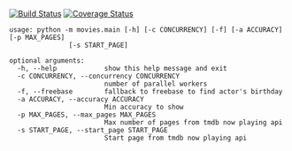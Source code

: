 [![Build Status](https://travis-ci.org/ivadim/movies.svg?branch=master)](https://travis-ci.org/ivadim/movies)
[![Coverage Status](https://img.shields.io/coveralls/ivadim/movies.svg)](https://coveralls.io/r/ivadim/movies?branch=master)

```
usage: python -m movies.main [-h] [-c CONCURRENCY] [-f] [-a ACCURACY] [-p MAX_PAGES]
               [-s START_PAGE]

optional arguments:
  -h, --help            show this help message and exit
  -c CONCURRENCY, --concurrency CONCURRENCY
                        number of parallel workers
  -f, --freebase        fallback to freebase to find actor's birthday
  -a ACCURACY, --accuracy ACCURACY
                        Min accuracy to show
  -p MAX_PAGES, --max_pages MAX_PAGES
                        Max number of pages from tmdb now playing api
  -s START_PAGE, --start_page START_PAGE
                        Start page from tmdb now playing api
                        
```
